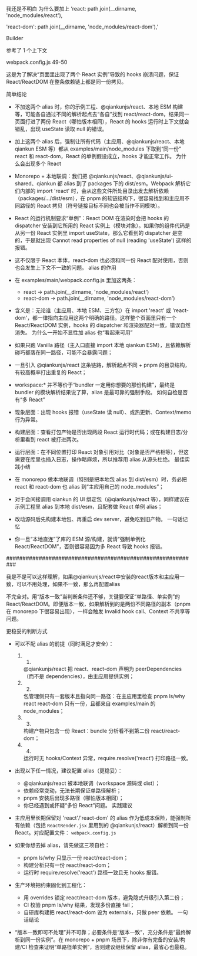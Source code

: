 我还是不明白 为什么要加上 ‘react: path.join(__dirname, 'node_modules/react'),

'react-dom': path.join(__dirname, 'node_modules/react-dom'),’


Builder

参考了 1 个上下文

webpack.config.js 49-50

这是为了解决“页面里出现了两个 React 实例”导致的 hooks 崩溃问题，保证 React/ReactDOM 在整条依赖链上都是同一份拷贝。

简单结论

- 不加这两个 alias 时，你的示例工程、@qiankunjs/react、本地 ESM 构建等，可能各自通过不同的解析起点去“各自”找到 react/react-dom，结果同一页面打进了两份 React（哪怕版本相同），React 的 hooks 运行时上下文就会错乱，出现 useState 读取 null 的错误。
- 加上这两个 alias 后，强制让所有代码（主应用、@qiankunjs/react、本地 qiankun ESM 等）都从 examples/main/node_modules 下取到“同一份” react 和 react-dom，React 的单例假设成立，hooks 才能正常工作。
为什么会出现多个 React

- Monorepo + 本地联调：我们把 @qiankunjs/react、@qiankunjs/ui-shared、qiankun 都 alias 到了 packages 下的 dist/esm。Webpack 解析它们内部的 import 'react' 时，会从这些文件所处目录出发去解析依赖（packages/.../dist/esm），在 pnpm 的软链结构下，很容易找到和主应用不同路径的 React 拷贝（符号链接目标不同也会被当作不同模块）。
- React 的运行机制要求“单例”：React DOM 在渲染时会把 hooks 的 dispatcher 安装到它所用的 React 实例上（模块对象）。如果你的组件代码是从另一份 React 实例里 import useState，那么它看到的 dispatcher 是空的，于是就出现 Cannot read properties of null (reading 'useState') 这样的报错。
- 这不仅限于 React 本体，react-dom 也必须和同一份 React 配对使用，否则也会发生上下文不一致的问题。
alias 的作用

- 在 examples/main/webpack.config.js 里加这两条：
  - react → path.join(__dirname, 'node_modules/react')
  - react-dom → path.join(__dirname, 'node_modules/react-dom')
- 含义是：无论谁（主应用、本地 ESM、三方包）在 import 'react' 或 'react-dom'，都一律指向主应用这两个明确的路径。这样整个页面里只有一个 React/ReactDOM 实例，hooks 的 dispatcher 和渲染器配对一致，错误自然消失。
为什么一开始不显性加 alias 也“看起来可用”

- 如果只跑 Vanilla 路径（主入口直接 import 本地 qiankun ESM），且依赖解析碰巧都落在同一路径，可能不会暴露问题；
- 一旦引入 @qiankunjs/react 这条链路，解析起点不同 + pnpm 的目录结构，有较高概率打出重复的 React；
- workspace:* 并不等价于“bundler 一定用你想要的那份构建”，最终是 bundler 的模块解析结果说了算，alias 是最可靠的强制手段。
如何自检是否有“多 React”

- 现象层面：出现 hooks 报错（useState 读 null）、或热更新、Context/memo 行为异常。
- 构建层面：查看打包产物是否出现两段 React 运行时代码；或在构建日志/分析里看到 react 被打进两次。
- 运行层面：在不同位置打印 React 对象引用对比（对象是否严格相等），但这需要在库里也插入日志，操作略麻烦，所以推荐用 alias 从源头杜绝。
最佳实践小结

- 在 monorepo 做本地联调（特别是把本地包 alias 到 dist/esm）时，务必把 react 和 react-dom 也 alias 到“主应用自己的 node_modules”；
- 对于会间接调用 qiankun 的 UI 绑定包（@qiankunjs/react 等），同样建议在示例工程里 alias 到本地 dist/esm，且配套做 React 单例 alias；
- 改动源码后先构建本地包、再重启 dev server，避免吃到旧产物。
一句话记忆

- 你一旦“本地直连”了库的 ESM 源/构建，就请“强制单例化 React/ReactDOM”，否则很容易因为多 React 导致 hooks 报错。

###########################################################

我是不是可以这样理解，如果@qiankunjs/react中安装的react版本和主应用一致，可以不用处理，如果不一致，那么再配置alias


不完全对。用“版本一致”当判断条件还不够，关键要保证“单路径、单实例”的 React/ReactDOM。即便版本一致，如果解析到的是两份不同路径的副本（pnpm 在 monorepo 下很容易出现），一样会触发 Invalid hook call、Context 不共享等问题。

更稳妥的判断方式

- 可以不配 alias 的前提（同时满足才安全）：
  1. 1.
     @qiankunjs/react 把 react、react-dom 声明为 peerDependencies（而不是 dependencies），由主应用提供实例；
  2. 2.
     包管理侧只有一套版本且指向同一路径：在主应用里检查 pnpm ls/why react react-dom 只有一份，且都来自 examples/main 的 node_modules；
  3. 3.
     构建产物只包含一份 React：bundle 分析看不到第二份 react/react-dom；
  4. 4.
     运行时无 hooks/Context 异常，require.resolve('react') 打印路径一致。
- 出现以下任一情况，建议配置 alias（更稳妥）：
  - @qiankunjs/react 被本地联调（workspace 源码或 dist）；
  - 依赖经常变动，无法长期保证单路径解析；
  - pnpm 安装后出现多路径（哪怕版本相同）；
  - 你已经遇到或怀疑“多份 React”问题。
实践建议

- 主应用里长期保留对 'react'/'react-dom' 的 alias 作为低成本保险，能强制所有依赖（包括 `ReactRender.jsx` 里用到的 @qiankunjs/react）解析到同一份 React。对应配置文件： `webpack.config.js`
- 如果你想去掉 alias，请先做这三项自检：
  - pnpm ls/why 只显示一份 react/react-dom；
  - 构建分析只有一份 react/react-dom；
  - 运行时 require.resolve('react') 路径一致且无 hooks 报错。
- 生产环境把约束固化到工程化：
  - 用 overrides 锁定 react/react-dom 版本，避免隐式升级引入第二份；
  - CI 校验 pnpm ls/why 结果，发现多份直接 fail；
  - 自研库构建把 react/react-dom 设为 externals，只做 peer 依赖。
一句话结论

- “版本一致即可不处理”并不可靠；必要条件是“版本一致”，充分条件是“最终解析到同一份实例”。在 monorepo + pnpm 场景下，除非你有完备的安装/构建/CI 检查来证明“单路径单实例”，否则建议继续保留 alias，最省心也最稳。
